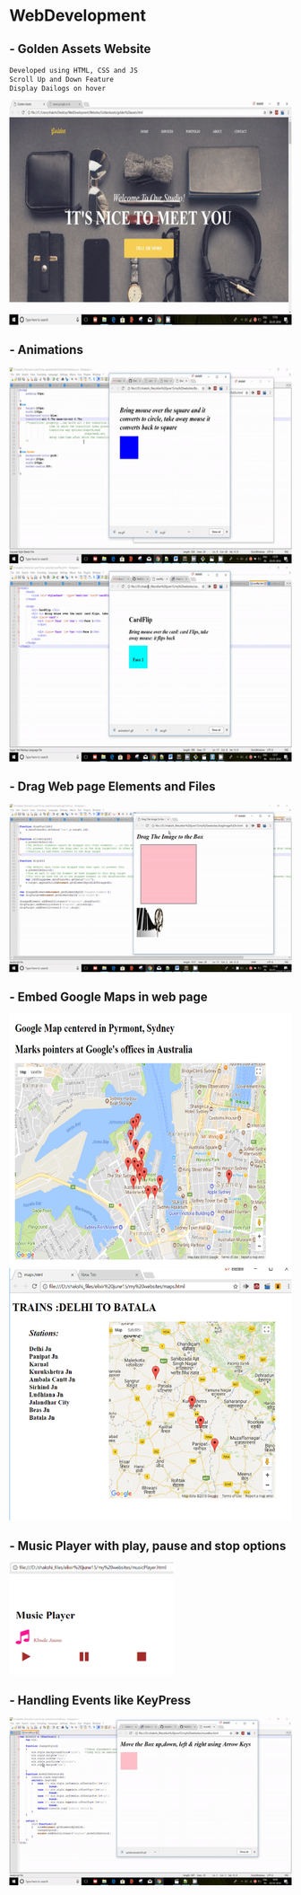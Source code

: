 # WebDevelopment

## - Golden Assets Website
    Developed using HTML, CSS and JS
    Scroll Up and Down Feature
    Display Dailogs on hover
<img src="https://github.com/shakshi/WebDevelopment/blob/master/Websites/GoldenAssets/goldenAssetsGif.gif" height="400px"/>
    
## - Animations
<img src="https://github.com/shakshi/WebDevelopment/blob/master/Animations/animation1.gif" height="350px"/>
<img src="https://github.com/shakshi/WebDevelopment/blob/master/Animations/animation2.gif" height="350px"/>
   
## - Drag Web page Elements and Files 
<img src="https://github.com/shakshi/WebDevelopment/blob/master/DragElements/dragDemo.gif" height="300px"/>

## - Embed Google Maps in web page
<img src="https://github.com/shakshi/WebDevelopment/blob/master/GoogleMapPointers/places_screenshot.PNG" height="450px"/>
<img src="https://github.com/shakshi/WebDevelopment/blob/master/GoogleMapPointers/places_screenshot2.PNG" height="450px"/>

## - Music Player with play, pause and stop options
<img src="https://github.com/shakshi/WebDevelopment/blob/master/MusicPlayer/musicPlayerScreenshot.PNG" height="200px"/>

## - Handling Events like KeyPress
<img src="https://github.com/shakshi/WebDevelopment/blob/master/Events/UsingArrowKeys/BoxDemo.gif" height="300px"/>

    
